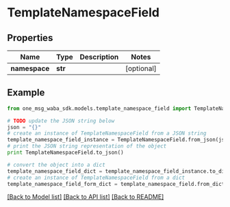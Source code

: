 # TemplateNamespaceField


## Properties
Name | Type | Description | Notes
------------ | ------------- | ------------- | -------------
**namespace** | **str** |  | [optional] 

## Example

```python
from one_msg_waba_sdk.models.template_namespace_field import TemplateNamespaceField

# TODO update the JSON string below
json = "{}"
# create an instance of TemplateNamespaceField from a JSON string
template_namespace_field_instance = TemplateNamespaceField.from_json(json)
# print the JSON string representation of the object
print TemplateNamespaceField.to_json()

# convert the object into a dict
template_namespace_field_dict = template_namespace_field_instance.to_dict()
# create an instance of TemplateNamespaceField from a dict
template_namespace_field_form_dict = template_namespace_field.from_dict(template_namespace_field_dict)
```
[[Back to Model list]](../README.md#documentation-for-models) [[Back to API list]](../README.md#documentation-for-api-endpoints) [[Back to README]](../README.md)


